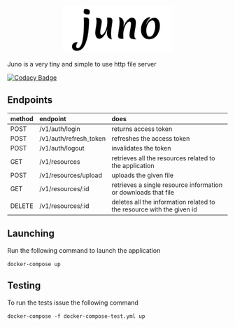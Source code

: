 <p align="center">
  <img src="./.assets/juno.png" alt="juno logo" width="250px"/>
</p>

Juno is a very tiny and simple to use http file server

[![Codacy Badge](https://app.codacy.com/project/badge/Grade/ec36623bbeee4ed5a51b0758bc4dc215)](https://www.codacy.com/manual/MensurOwary/juno?utm_source=github.com&utm_medium=referral&utm_content=MensurOwary/juno&utm_campaign=Badge_Grade)

## Endpoints

| method | endpoint               | does                                                                  |
| :----- | :--------------------- | :-------------------------------------------------------------------- |
| POST   | /v1/auth/login         | returns access token                                                  |
| POST   | /v1/auth/refresh_token | refreshes the access token                                            |
| POST   | /v1/auth/logout        | invalidates the token                                                 |
| GET    | /v1/resources          | retrieves all the resources related to the application                |
| POST   | /v1/resources/upload   | uploads the given file                                                |
| GET    | /v1/resources/:id      | retrieves a single resource information or downloads that file        |
| DELETE | /v1/resources/:id      | deletes all the information related to the resource with the given id |

## Launching

Run the following command to launch the application

```shell script
docker-compose up
```

## Testing

To run the tests issue the following command

```shell script
docker-compose -f docker-compose-test.yml up
```
